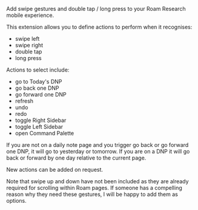 Add swipe gestures and double tap / long press to your Roam Research mobile experience.

This extension allows you to define actions to perform when it recognises:
- swipe left
- swipe right
- double tap
- long press

Actions to select include:
- go to Today's DNP
- go back one DNP
- go forward one DNP
- refresh
- undo
- redo
- toggle Right Sidebar
- toggle Left Sidebar
- open Command Palette

If you are not on a daily note page and you trigger go back or go forward one DNP, it will go to yesterday or tomorrow. If you are on a DNP it will go back or forward by one day relative to the current page.

New actions can be added on request.

Note that swipe up and down have not been included as they are already required for scrolling within Roam pages. If someone has a compelling reason why they need these gestures, I will be happy to add them as options.
